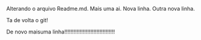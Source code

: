 Alterando o arquivo Readme.md.
Mais uma ai.
Nova linha.
Outra nova linha.

Ta de volta o git!

De novo maisuma linha!!!!!!!!!!!!!!!!!!!!!!!!!!!!!!!!!